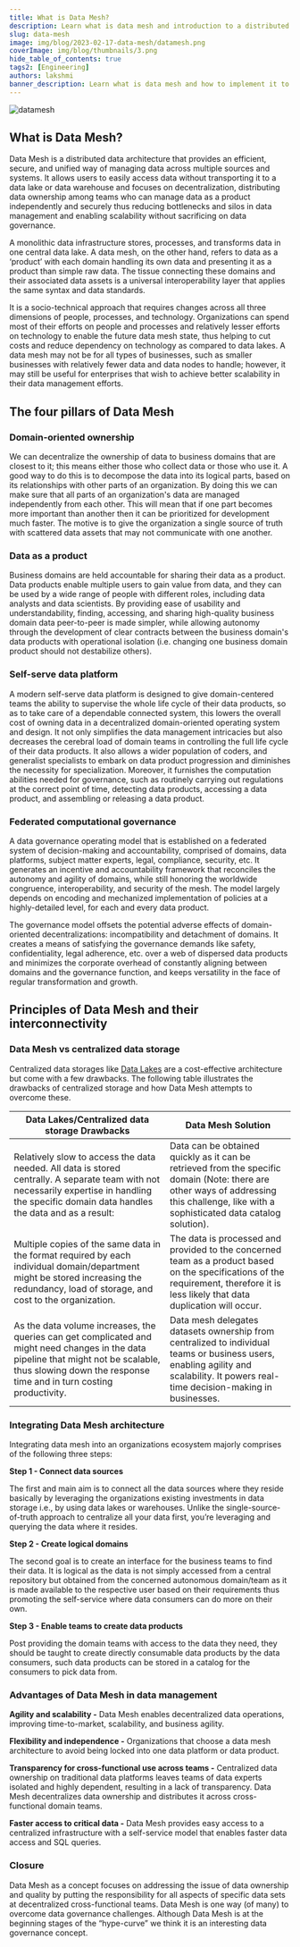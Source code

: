 ```yaml
---
title: What is Data Mesh?
description: Learn what is data mesh and introduction to a distributed data architecture that promotes domain-oriented ownership and decentralization
slug: data-mesh
image: img/blog/2023-02-17-data-mesh/datamesh.png
coverImage: img/blog/thumbnails/3.png
hide_table_of_contents: true
tags2: [Engineering]
authors: lakshmi
banner_description: Learn what is data mesh and how to implement it to your organization step-by-step
---
```


![datamesh](/img/blog/2023-02-17-data-mesh/datamesh.png)

<!-- truncate -->

## **What is Data Mesh?**

Data Mesh is a distributed data architecture that provides an efficient, secure, and unified way of managing data across multiple sources and systems. It allows users to easily access data without transporting it to a data lake or data warehouse and focuses on decentralization, distributing data ownership among teams who can manage data as a product independently and securely thus reducing bottlenecks and silos in data management and enabling scalability without sacrificing on data governance.

A monolithic data infrastructure stores, processes, and transforms data in one central data lake. A data mesh, on the other hand, refers to data as a ‘product’ with each domain handling its own data and presenting it as a product than simple raw data. The tissue connecting these domains and their associated data assets is a universal interoperability layer that applies the same syntax and data standards.

It is a socio-technical approach that requires changes across all three dimensions of people, processes, and technology. Organizations can spend most of their efforts on people and processes and relatively lesser efforts on technology to enable the future data mesh state, thus helping to cut costs and reduce dependency on technology as compared to data lakes. A data mesh may not be for all types of businesses, such as smaller businesses with relatively fewer data and data nodes to handle; however, it may still be useful for enterprises that wish to achieve better scalability in their data management efforts.

## The four pillars of **Data Mesh**

### Domain-oriented ownership

We can decentralize the ownership of data to business domains that are closest to it; this means either those who collect data or those who use it. A good way to do this is to decompose the data into its logical parts, based on its relationships with other parts of an organization. By doing this we can make sure that all parts of an organization's data are managed independently from each other. This will mean that if one part becomes more important than another then it can be prioritized for development much faster. The motive is to give the organization a single source of truth with scattered data assets that may not communicate with one another.

### Data as a product

Business domains are held accountable for sharing their data as a product. Data products enable multiple users to gain value from data, and they can be used by a wide range of people with different roles, including data analysts and data scientists. By providing ease of usability and understandability, finding, accessing, and sharing high-quality business domain data peer-to-peer is made simpler, while allowing autonomy through the development of clear contracts between the business domain's data products with operational isolation (i.e. changing one business domain product should not destabilize others).

### Self-serve data platform

A modern self-serve data platform is designed to give domain-centered teams the ability to supervise the whole life cycle of their data products, so as to take care of a dependable connected system, this lowers the overall cost of owning data in a decentralized domain-oriented operating system and design. It not only simplifies the data management intricacies but also decreases the cerebral load of domain teams in controlling the full life cycle of their data products. It also allows a wider population of coders, and generalist specialists to embark on data product progression and diminishes the necessity for specialization. Moreover, it furnishes the computation abilities needed for governance, such as routinely carrying out regulations at the correct point of time, detecting data products, accessing a data product, and assembling or releasing a data product.

### Federated computational governance

A data governance operating model that is established on a federated system of decision-making and accountability, comprised of domains, data platforms, subject matter experts, legal, compliance, security, etc. It generates an incentive and accountability framework that reconciles the autonomy and agility of domains, while still honoring the worldwide congruence, interoperability, and security of the mesh. The model largely depends on encoding and mechanized implementation of policies at a highly-detailed level, for each and every data product.

The governance model offsets the potential adverse effects of domain-oriented decentralizations: incompatibility and detachment of domains. It creates a means of satisfying the governance demands like safety, confidentiality, legal adherence, etc. over a web of dispersed data products and minimizes the corporate overhead of constantly aligning between domains and the governance function, and keeps versatility in the face of regular transformation and growth.

## Principles of Data Mesh and their interconnectivity

### **Data Mesh vs centralized data storage**

Centralized data storages like [Data Lakes](https://iomete.com/blog/data-lake-benefits-2023) are a cost-effective architecture but come with a few drawbacks. The following table illustrates the drawbacks of centralized storage and how Data Mesh attempts to overcome these.

| Data Lakes/Centralized data storage Drawbacks                                                                                                                                                               | Data Mesh Solution                                                                                                                                                                       |
| ----------------------------------------------------------------------------------------------------------------------------------------------------------------------------------------------------------- | ---------------------------------------------------------------------------------------------------------------------------------------------------------------------------------------- |
| Relatively slow to access the data needed. All data is stored centrally. A separate team with not necessarily expertise in handling the specific domain data handles the data and as a result:              | Data can be obtained quickly as it can be retrieved from the specific domain (Note: there are other ways of addressing this challenge, like with a sophisticated data catalog solution). |
| Multiple copies of the same data in the format required by each individual domain/department might be stored increasing the redundancy, load of storage, and cost to the organization.                      | The data is processed and provided to the concerned team as a product based on the specifications of the requirement, therefore it is less likely that data duplication will occur.      |
| As the data volume increases, the queries can get complicated and might need changes in the data pipeline that might not be scalable, thus slowing down the response time and in turn costing productivity. | Data mesh delegates datasets ownership from centralized to individual teams or business users, enabling agility and scalability. It powers real-time decision-making in businesses.      |

### **Integrating Data Mesh architecture**

Integrating data mesh into an organizations ecosystem majorly comprises of the following three steps:

**Step 1 - Connect data sources**

The first and main aim is to connect all the data sources where they reside basically by leveraging the organizations existing investments in data storage i.e., by using data lakes or warehouses. Unlike the single-source-of-truth approach to centralize all your data first, you’re leveraging and querying the data where it resides.

**Step 2 - Create logical domains**

The second goal is to create an interface for the business teams to find their data. It is logical as the data is not simply accessed from a central repository but obtained from the concerned autonomous domain/team as it is made available to the respective user based on their requirements thus promoting the self-service where data consumers can do more on their own.

**Step 3 - Enable teams to create data products**

Post providing the domain teams with access to the data they need, they should be taught to create directly consumable data products by the data consumers, such data products can be stored in a catalog for the consumers to pick data from.

### **Advantages of Data Mesh in data management**

**Agility and scalability -** Data Mesh enables decentralized data operations, improving time-to-market, scalability, and business agility.

**Flexibility and independence -** Organizations that choose a data mesh architecture to avoid being locked into one data platform or data product.

**Transparency for cross-functional use across teams -** Centralized data ownership on traditional data platforms leaves teams of data experts isolated and highly dependent, resulting in a lack of transparency. Data Mesh decentralizes data ownership and distributes it across cross-functional domain teams.

**Faster access to critical data -** Data Mesh provides easy access to a centralized infrastructure with a self-service model that enables faster data access and SQL queries.

### Closure

Data Mesh as a concept focuses on addressing the issue of data ownership and quality by putting the responsibility for all aspects of specific data sets at decentralized cross-functional teams. Data Mesh is one way (of many) to overcome data governance challenges. Although Data Mesh is at the beginning stages of the “hype-curve” we think it is an interesting data governance concept.
